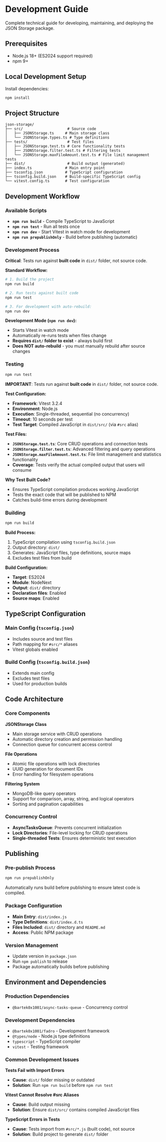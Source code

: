 # Development Guide

Complete technical guide for developing, maintaining, and deploying the JSON Storage package.

## Prerequisites

- Node.js 18+ (ES2024 support required)
- npm 9+

## Local Development Setup

Install dependencies:
```bash
npm install
```

## Project Structure

```
json-storage/
├── src/                    # Source code
│   ├── JSONStorage.ts     # Main storage class
│   └── JSONStorage.types.ts # Type definitions
├── tests/                  # Test files
│   ├── JSONStorage.test.ts # Core functionality tests
│   ├── JSONStorage.filter.test.ts # Filtering tests
│   └── JSONStorage.maxFileAmount.test.ts # File limit management tests
├── dist/                   # Build output (generated)
├── index.ts               # Main entry point
├── tsconfig.json          # TypeScript configuration
├── tsconfig.build.json    # Build-specific TypeScript config
└── vitest.config.ts       # Test configuration
```

## Development Workflow

### Available Scripts

- **`npm run build`** - Compile TypeScript to JavaScript
- **`npm run test`** - Run all tests once
- **`npm run dev`** - Start Vitest in watch mode for development
- **`npm run prepublishOnly`** - Build before publishing (automatic)

### Development Process

**Critical**: Tests run against **built code** in `dist/` folder, not source code.

**Standard Workflow:**
```bash
# 1. Build the project
npm run build

# 2. Run tests against built code
npm run test

# 3. For development with auto-rebuild:
npm run dev
```

**Development Mode (`npm run dev`):**
- Starts Vitest in watch mode
- Automatically re-runs tests when files change
- **Requires `dist/` folder to exist** - always build first
- **Does NOT auto-rebuild** - you must manually rebuild after source changes

### Testing

```bash
npm run test
```

**IMPORTANT**: Tests run against **built code** in `dist/` folder, not source code.

**Test Configuration:**
- **Framework**: Vitest 3.2.4
- **Environment**: Node.js
- **Execution**: Single-threaded, sequential (no concurrency)
- **Timeout**: 10 seconds per test
- **Test Target**: Compiled JavaScript in `dist/src/` (via `#src` alias)

**Test Files:**
- **`JSONStorage.test.ts`**: Core CRUD operations and connection tests
- **`JSONStorage.filter.test.ts`**: Advanced filtering and query operations
- **`JSONStorage.maxFileAmount.test.ts`**: File limit management and statistics functionality
- **Coverage**: Tests verify the actual compiled output that users will consume

**Why Test Built Code?**
- Ensures TypeScript compilation produces working JavaScript
- Tests the exact code that will be published to NPM
- Catches build-time errors during development

### Building

```bash
npm run build
```

**Build Process:**
1. TypeScript compilation using `tsconfig.build.json`
2. Output directory: `dist/`
3. Generates: JavaScript files, type definitions, source maps
4. Excludes test files from build

**Build Configuration:**
- **Target**: ES2024
- **Module**: NodeNext
- **Output**: `dist/` directory
- **Declaration files**: Enabled
- **Source maps**: Enabled

## TypeScript Configuration

### Main Config (`tsconfig.json`)
- Includes source and test files
- Path mapping for `#src/*` aliases
- Vitest globals enabled

### Build Config (`tsconfig.build.json`)
- Extends main config
- Excludes test files
- Used for production builds

## Code Architecture

### Core Components

**JSONStorage Class**
- Main storage service with CRUD operations
- Automatic directory creation and permission handling
- Connection queue for concurrent access control

**File Operations**
- Atomic file operations with lock directories
- UUID generation for document IDs
- Error handling for filesystem operations

**Filtering System**
- MongoDB-like query operators
- Support for comparison, array, string, and logical operators
- Sorting and pagination capabilities

### Concurrency Control

- **AsyncTasksQueue**: Prevents concurrent initialization
- **Lock Directories**: File-level locking for CRUD operations
- **Single-threaded Tests**: Ensures deterministic test execution

## Publishing

### Pre-publish Process

```bash
npm run prepublishOnly
```

Automatically runs build before publishing to ensure latest code is compiled.

### Package Configuration

- **Main Entry**: `dist/index.js`
- **Type Definitions**: `dist/index.d.ts`
- **Files Included**: `dist/` directory and `README.md`
- **Access**: Public NPM package

### Version Management

- Update version in `package.json`
- Run `npm publish` to release
- Package automatically builds before publishing

## Environment and Dependencies

### Production Dependencies
- `@bartek0x1001/async-tasks-queue` - Concurrency control

### Development Dependencies
- `@bartek0x1001/fadro` - Development framework
- `@types/node` - Node.js type definitions
- `typescript` - TypeScript compiler
- `vitest` - Testing framework

### Common Development Issues

**Tests Fail with Import Errors**
- **Cause**: `dist/` folder missing or outdated
- **Solution**: Run `npm run build` before `npm run test`

**Vitest Cannot Resolve #src Aliases**
- **Cause**: Build output missing
- **Solution**: Ensure `dist/src/` contains compiled JavaScript files

**TypeScript Errors in Tests**
- **Cause**: Tests import from `#src/*.js` (built code), not source
- **Solution**: Build project to generate `dist/` folder
